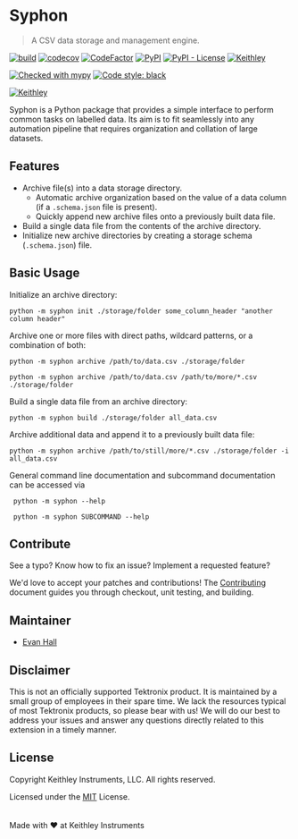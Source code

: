 # Syphon

> A CSV data storage and management engine.

[![build](https://api.travis-ci.com/tektronix/syphon.svg?branch=master)](https://travis-ci.com/tektronix/syphon) [![codecov](https://codecov.io/gh/tektronix/syphon/branch/master/graph/badge.svg)](https://codecov.io/gh/tektronix/syphon) [![CodeFactor](https://www.codefactor.io/repository/github/tektronix/syphon/badge)](https://www.codefactor.io/repository/github/tektronix/syphon) [![PyPI](https://img.shields.io/pypi/v/syphon.svg)](https://pypi.org/project/syphon/) [![PyPI - License](https://img.shields.io/pypi/l/syphon.svg)](https://pypi.org/project/syphon/) [![Keithley](https://tektronix.github.io/media/Keithley-opensource_badge-flat.svg)](https://github.com/tektronix)

[![Checked with mypy](http://www.mypy-lang.org/static/mypy_badge.svg)](http://mypy-lang.org/) [![Code style: black](https://img.shields.io/badge/code%20style-black-000000.svg)](https://github.com/ambv/black)

[![Keithley](https://tektronix.github.io/media/Keithley-opensource_badge-flat.svg)](https://github.com/tektronix)

Syphon is a Python package that provides a simple interface to perform common tasks on labelled data.  Its aim is to fit seamlessly into any automation pipeline that requires organization and collation of large datasets.


## Features

* Archive file(s) into a data storage directory.
  * Automatic archive organization based on the value of a data column (if a `.schema.json` file is present).
  * Quickly append new archive files onto a previously built data file.
* Build a single data file from the contents of the archive directory.
* Initialize new archive directories by creating a storage schema (`.schema.json`) file.


## Basic Usage

Initialize an archive directory:
```
python -m syphon init ./storage/folder some_column_header "another column header"
```

Archive one or more files with direct paths, wildcard patterns, or a combination of both:
```
python -m syphon archive /path/to/data.csv ./storage/folder

python -m syphon archive /path/to/data.csv /path/to/more/*.csv ./storage/folder
```

Build a single data file from an archive directory:
```
python -m syphon build ./storage/folder all_data.csv
```

Archive additional data and append it to a previously built data file:
```
python -m syphon archive /path/to/still/more/*.csv ./storage/folder -i all_data.csv
```

General command line documentation and subcommand documentation can be accessed via
```
 python -m syphon --help

 python -m syphon SUBCOMMAND --help
```


## Contribute

See a typo? Know how to fix an issue? Implement a requested feature?

We'd love to accept your patches and contributions! The [Contributing](CONTRIBUTING.md) document guides you through checkout, unit testing, and building.


## Maintainer

* [Evan Hall](https://github.com/ethall)


## Disclaimer

This is not an officially supported Tektronix product. It is maintained by a small group of employees in their spare time. We lack the resources typical of most Tektronix products, so please bear with us! We will do our best to address your issues and answer any questions directly related to this extension in a timely manner.


## License

Copyright Keithley Instruments, LLC. All rights reserved.

Licensed under the [MIT](LICENSE) License.
<br/>
<br/>
<br/>
Made with &#10084; at Keithley Instruments
